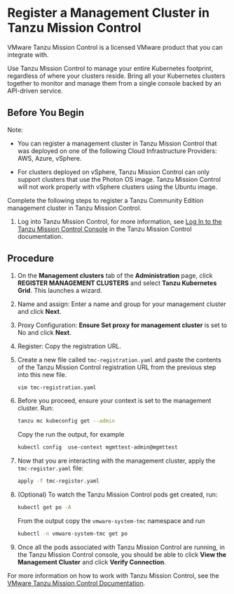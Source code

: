 # Register a Management Cluster in Tanzu Mission Control

VMware Tanzu Mission Control is a licensed VMware product that you can integrate with.

Use Tanzu Mission Control to manage your entire Kubernetes footprint, regardless of where your clusters reside.
Bring all your Kubernetes clusters together to monitor and manage them from a single console backed by an API-driven service.

## Before You Begin

Note:

- You can register a management cluster in Tanzu Mission Control that was deployed on one of the following Cloud Infrastructure Providers: AWS, Azure, vSphere.

- For clusters deployed on vSphere, Tanzu Mission Control can only support clusters that use the Photon OS image. Tanzu Mission Control will not work properly with vSphere clusters using the Ubuntu image.

Complete the following steps to register a Tanzu Community Edition management cluster in Tanzu Mission Control.

1. Log into Tanzu Mission Control, for more information, see [Log In to the Tanzu Mission Control Console](https://docs.vmware.com/en/VMware-Tanzu-Mission-Control/services/tanzumc-using/GUID-855A8998-E19A-46AC-A833-12C347486EF7.html) in the Tanzu Mission Control documentation.

## Procedure

1. On the **Management clusters** tab of the **Administration** page, click **REGISTER MANAGEMENT CLUSTERS** and select **Tanzu Kubernetes Grid**. This launches a wizard.

1. Name and assign: Enter a name and group for your management cluster and click **Next**.

1. Proxy Configuration: **Ensure Set proxy for management cluster** is set to No and click **Next**.

1. Register: Copy the registration URL.

1. Create a new file called `tmc-registration.yaml` and paste the contents of the Tanzu Mission Control registration URL from the previous step into this new file.

    ```sh
    vim tmc-registration.yaml
    ```

1. Before you proceed, ensure your context is set to the management cluster. Run:

    ```sh
    tanzu mc kubeconfig get --admin
    ```

    Copy the run the output, for example

    ```sh
    kubectl config  use-context mgmttest-admin@mgmttest
    ```

1. Now that you are interacting with the management cluster, apply the `tmc-register.yaml` file:

    ```sh
    apply -f tmc-register.yaml
    ```

1. (Optional)  To watch the Tanzu Mission Control pods get created, run:

    ```sh
    kubectl get po -A
    ```

    From the output copy the `vmware-system-tmc` namespace and run

    ```sh
    kubectl -n vmware-system-tmc get po
    ```

1. Once all the pods associated with Tanzu Mission Control are running, in the Tanzu Mission Control console, you should be able to click **View the Management Cluster** and click **Verify Connection**.

For more information on how to work with Tanzu Mission Control, see the [VMware Tanzu Mission Control Documentation](https://docs.vmware.com/en/VMware-Tanzu-Mission-Control/services/tanzumc-concepts/GUID-9E6DEA00-C368-4B06-B93E-BA1916EB2929.html).
